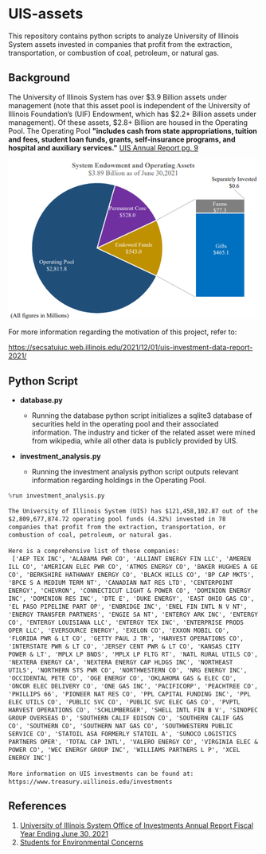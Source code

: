 # UIS-assets
This repository contains python scripts to analyze University of Illinois System assets invested in companies that profit from the extraction, transportation, or combustion of coal, petroleum, or natural gas.

## Background

The University of Illinois System has over $3.9 Billion assets under management (note that this asset pool is independent of the University of Illinois Foundation’s (UIF) Endowment, which has $2.2+ Billion assets under management). Of these assets, $2.8+ Billion are housed in the Operating Pool. The Operating Pool **"includes cash from state appropriations, tuition and fees, student loan funds, grants, self-insurance programs, and hospital and auxiliary services."** [UIS Annual Report pg. 9](https://www.treasury.uillinois.edu/userfiles/Servers/Server_338/file/Investments/FY21%20University%20System%20Investment%20Office%20Annual%20Report_ALL.pdf)

![image](https://github.com/kennykos/UIS-assets/blob/main/Images/opp_asset_distro.png)

For more information regarding the motivation of this project, refer to:

https://secsatuiuc.web.illinois.edu/2021/12/01/uis-investment-data-report-2021/


## Python Script

* **database.py**
    + Running the database python script initializes a sqlite3 database of securities held in the operating pool and their associated information. The industry and ticker of the related asset were mined from wikipedia, while all other data is publicly provided by UIS.

* **investment_analysis.py**
    + Running the investment analysis python script outputs relevant information regarding holdings in the Operating Pool.
    
```python
%run investment_analysis.py
```

    The University of Illinois System (UIS) has $121,458,102.87 out of the $2,809,677,874.72 operating pool funds (4.32%) invested in 78 companies that profit from the extraction, transportation, or combustion of coal, petroleum, or natural gas. 
    
    Here is a comprehensive list of these companies:  
     ['AEP TEX INC', 'ALABAMA PWR CO', 'ALLIANT ENERGY FIN LLC', 'AMEREN ILL CO', 'AMERICAN ELEC PWR CO', 'ATMOS ENERGY CO', 'BAKER HUGHES A GE CO', 'BERKSHIRE HATHAWAY ENERGY CO', 'BLACK HILLS CO', 'BP CAP MKTS', 'BPCE S A MEDIUM TERM NT', 'CANADIAN NAT RES LTD', 'CENTERPOINT ENERGY', 'CHEVRON', 'CONNECTICUT LIGHT & POWER CO', 'DOMINION ENERGY INC', 'DOMINION RES INC', 'DTE E', 'DUKE ENERGY', 'EAST OHIO GAS CO', 'EL PASO PIPELINE PART OP', 'ENBRIDGE INC', 'ENEL FIN INTL N V NT', 'ENERGY TRANSFER PARTNERS', 'ENGIE SA NT', 'ENTERGY ARK INC', 'ENTERGY CO', 'ENTERGY LOUISIANA LLC', 'ENTERGY TEX INC', 'ENTERPRISE PRODS OPER LLC', 'EVERSOURCE ENERGY', 'EXELON CO', 'EXXON MOBIL CO', 'FLORIDA PWR & LT CO', 'GETTY PAUL J TR', 'HARVEST OPERATIONS CO', 'INTERSTATE PWR & LT CO', 'JERSEY CENT PWR & LT CO', 'KANSAS CITY POWER & LT', 'MPLX LP BNDS', 'MPLX LP FLTG RT', 'NATL RURAL UTILS CO', 'NEXTERA ENERGY CA', 'NEXTERA ENERGY CAP HLDGS INC', 'NORTHEAST UTILS', 'NORTHERN STS PWR CO', 'NORTHWESTERN CO', 'NRG ENERGY INC', 'OCCIDENTAL PETE CO', 'OGE ENERGY CO', 'OKLAHOMA GAS & ELEC CO', 'ONCOR ELEC DELIVERY CO', 'ONE GAS INC', 'PACIFICORP', 'PEACHTREE CO', 'PHILLIPS 66', 'PIONEER NAT RES CO', 'PPL CAPITAL FUNDING INC', 'PPL ELEC UTILS CO', 'PUBLIC SVC CO', 'PUBLIC SVC ELEC GAS CO', 'PVPTL HARVEST OPERATIONS CO', 'SCHLUMBERGER', 'SHELL INTL FIN B V', 'SINOPEC GROUP OVERSEAS D', 'SOUTHERN CALIF EDISON CO', 'SOUTHERN CALIF GAS CO', 'SOUTHERN CO', 'SOUTHERN NAT GAS CO', 'SOUTHWESTERN PUBLIC SERVICE CO', 'STATOIL ASA FORMERLY STATOIL A', 'SUNOCO LOGISTICS PARTNERS OPER', 'TOTAL CAP INTL', 'VALERO ENERGY CO', 'VIRGINIA ELEC & POWER CO', 'WEC ENERGY GROUP INC', 'WILLIAMS PARTNERS L P', 'XCEL ENERGY INC'] 
    
    More information on UIS investments can be found at: https://www.treasury.uillinois.edu/investments

## References

1. [University of Illinois System Office of Investments Annual Report Fiscal Year Ending June 30, 2021](https://www.treasury.uillinois.edu/userfiles/Servers/Server_338/file/Investments/FY21%20University%20System%20Investment%20Office%20Annual%20Report_ALL.pdf)
2. [Students for Environmental Concerns ](https://secsatuiuc.web.illinois.edu/)
